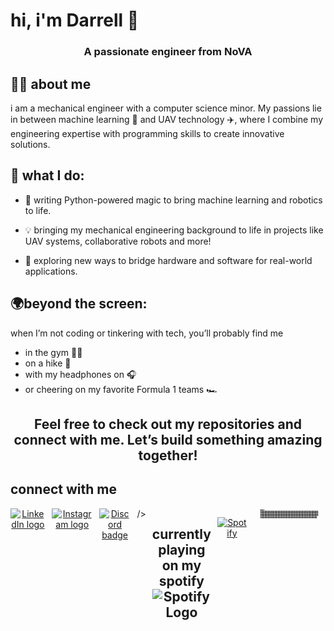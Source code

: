 # hi, i'm Darrell 👋

<h3 align="center">A passionate engineer from NoVA</h3>

## ✍🏾 about me
i am a mechanical engineer with a computer science minor. 
My passions lie in between machine learning 🤖 and UAV technology ✈️, where I combine my engineering expertise with programming skills to create innovative solutions.

## 🔧 what I do:

- 🐍 writing Python-powered magic to bring machine learning and robotics to life.

- 💡 bringing my mechanical engineering background to life in projects like UAV systems, collaborative robots and more!

- 🚀 exploring new ways to bridge hardware and software for real-world applications.

## 🌍beyond the screen:
when I’m not coding or tinkering with tech, you’ll probably find me
- in the gym 💪🏾
- on a hike 🌳
- with my headphones on 🎧
- or cheering on my favorite Formula 1 teams 🏎️

<h2 align="center">Feel free to check out my repositories and connect with me. Let’s build something amazing together!

## connect with me

<div align="center" style="display: flex; justify-content: center; gap: 10px;">
  <a href="https://www.linkedin.com/in/otood" target="_blank">
    <img src="https://img.shields.io/static/v1?message=LinkedIn&logo=linkedin&label=&color=0077B5&logoColor=white&labelColor=&style=for-the-badge" height="25" alt="LinkedIn logo" />
  </a>
  <a href="https://www.instagram.com/darrell.otoo/" target="_blank">
    <img src="https://img.shields.io/static/v1?message=Instagram&logo=instagram&label=&color=E4405F&logoColor=white&labelColor=&style=for-the-badge" height="25" alt="Instagram logo" />
  </a>
  <a href="https://discord.com/users/338862233893470219" target="_blank">
    <img src="https://dcbadge.limes.pink/api/shield/338862233893470219?theme=default-inverted" height="25" alt="Discord badge" />
  </a>
/>

## currently playing on my spotify <img src="https://upload.wikimedia.org/wikipedia/commons/8/84/Spotify_icon.svg" alt="Spotify Logo" width="20" height="20" />
[![Spotify](https://spotify-now-playing-ebon-two.vercel.app/api/spotify)](https://open.spotify.com/user/31tkizmlfusfrey7o3gd64tfx4n4)

###

<picture>
  <source media="(prefers-color-scheme: dark)" srcset="https://raw.githubusercontent.com/platane/platane/output/github-contribution-grid-snake-dark.svg">
  <source media="(prefers-color-scheme: light)" srcset="https://raw.githubusercontent.com/platane/platane/output/github-contribution-grid-snake.svg">
  <img alt="Snake animation" src="https://raw.githubusercontent.com/platane/platane/output/github-contribution-grid-snake.svg">
</picture>

###
